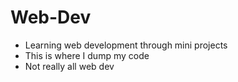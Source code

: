 # Web-Dev
* Learning web development through mini projects
* This is where I dump my code
* Not really all web dev
